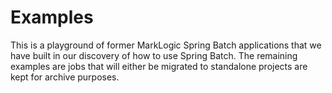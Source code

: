# Examples

This is a playground of former MarkLogic Spring Batch applications that we have built in our discovery of how to use Spring Batch.  The remaining examples are jobs that will either be migrated to standalone projects are kept for archive purposes.  